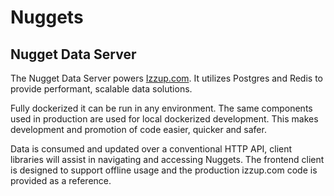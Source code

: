 # Nuggets

## Nugget Data Server

The Nugget Data Server powers [Izzup.com](https://www.izzup.com). It utilizes Postgres and Redis to provide performant, scalable data solutions. 

Fully dockerized it can be run in any environment. The same components used in production are used for local dockerized development. This makes development and promotion of code easier, quicker and safer.

Data is consumed and updated over a conventional HTTP API, client libraries will assist in navigating and accessing Nuggets. The frontend client is designed to support offline usage and the production izzup.com code is provided as a reference.

